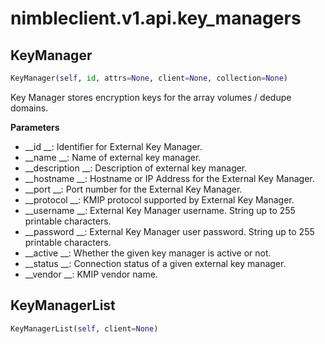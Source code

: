 
# nimbleclient.v1.api.key_managers


## KeyManager
```python
KeyManager(self, id, attrs=None, client=None, collection=None)
```
Key Manager stores encryption keys for the array volumes / dedupe domains.

__Parameters__

- __id          __: Identifier for External Key Manager.
- __name        __: Name of external key manager.
- __description __: Description of external key manager.
- __hostname    __: Hostname or IP Address for the External Key Manager.
- __port        __: Port number for the External Key Manager.
- __protocol    __: KMIP protocol supported by External Key Manager.
- __username    __: External Key Manager username. String up to 255 printable characters.
- __password    __: External Key Manager user password. String up to 255 printable characters.
- __active      __: Whether the given key manager is active or not.
- __status      __: Connection status of a given external key manager.
- __vendor      __: KMIP vendor name.


## KeyManagerList
```python
KeyManagerList(self, client=None)
```

